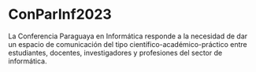 # ConParInf2023
La Conferencia Paraguaya en Informática responde a la necesidad de dar un espacio de comunicación del tipo científico-académico-práctico entre estudiantes, docentes, investigadores y profesiones del sector de informática.
